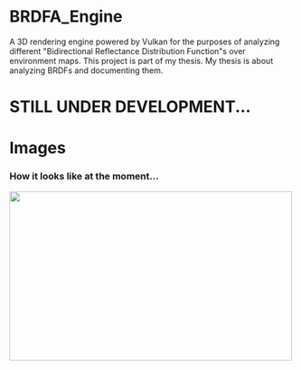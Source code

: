 # BRDFA_Engine
A 3D rendering engine powered by Vulkan for the purposes of analyzing different "Bidirectional Reflectance Distribution Function"s over environment maps. This project is part of my thesis. My thesis is about analyzing BRDFs and documenting them. 

<h1>STILL UNDER DEVELOPMENT...</h1>

<h1>Images</h1>
<h3>How it looks like at the moment...</h3>
<img width=500 height=300 src="https://user-images.githubusercontent.com/48254077/152436287-e1b765af-3aa5-4ee3-b7dc-e3e579b9c17e.png" />


